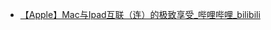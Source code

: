 - [【Apple】Mac与Ipad互联（连）的极致享受_哔哩哔哩_bilibili](https://www.bilibili.com/video/BV1X34y1t7gg?spm_id_from=333.337.search-card.all.click&vd_source=025a435f75f64171dd9cd96896be80a4)